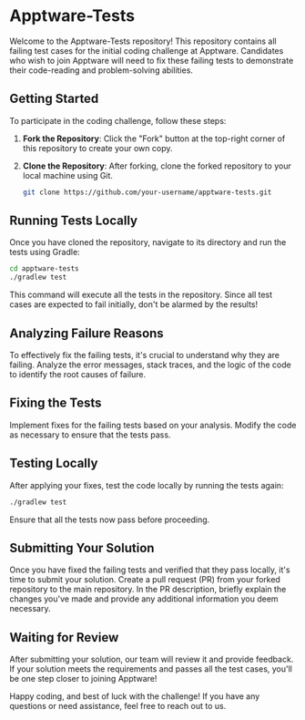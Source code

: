 # Apptware-Tests

Welcome to the Apptware-Tests repository! This repository contains all failing test cases for the initial coding challenge at Apptware. Candidates who wish to join Apptware will need to fix these failing tests to demonstrate their code-reading and problem-solving abilities.

## Getting Started

To participate in the coding challenge, follow these steps:

1. **Fork the Repository**: Click the "Fork" button at the top-right corner of this repository to create your own copy.

2. **Clone the Repository**: After forking, clone the forked repository to your local machine using Git.

    ```bash
    git clone https://github.com/your-username/apptware-tests.git
    ```

## Running Tests Locally

Once you have cloned the repository, navigate to its directory and run the tests using Gradle:

```bash
cd apptware-tests
./gradlew test
```

This command will execute all the tests in the repository. Since all test cases are expected to fail initially, don't be alarmed by the results!

## Analyzing Failure Reasons

To effectively fix the failing tests, it's crucial to understand why they are failing. Analyze the error messages, stack traces, and the logic of the code to identify the root causes of failure.

## Fixing the Tests

Implement fixes for the failing tests based on your analysis. Modify the code as necessary to ensure that the tests pass.

## Testing Locally

After applying your fixes, test the code locally by running the tests again:

```bash
./gradlew test
```

Ensure that all the tests now pass before proceeding.

## Submitting Your Solution

Once you have fixed the failing tests and verified that they pass locally, it's time to submit your solution. Create a pull request (PR) from your forked repository to the main repository. In the PR description, briefly explain the changes you've made and provide any additional information you deem necessary.

## Waiting for Review

After submitting your solution, our team will review it and provide feedback. If your solution meets the requirements and passes all the test cases, you'll be one step closer to joining Apptware!

Happy coding, and best of luck with the challenge! If you have any questions or need assistance, feel free to reach out to us.